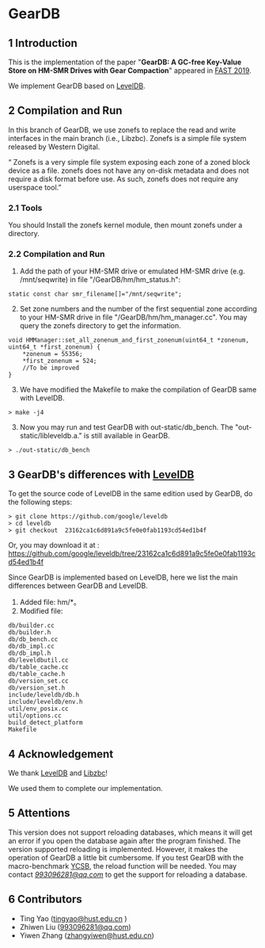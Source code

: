 # GearDB
## 1 Introduction
This is the implementation of the paper "**GearDB: A GC-free Key-Value Store on HM-SMR Drives with Gear Compaction**" appeared in [FAST 2019](https://www.usenix.org/conference/fast19).

We implement GearDB based on [LevelDB](https://github.com/google/leveldb).




## 2 Compilation and Run
In this branch of GearDB, we use zonefs to replace the read and write interfaces in the main branch (i.e., Libzbc). Zonefs is a simple file system released by Western Digital.


“ Zonefs is a very simple file system exposing each zone of a zoned block device as a file. zonefs does not have any on-disk metadata and does not require a disk format before use. As such, zonefs does not require any userspace tool.”



### 2.1 Tools
You should Install the zonefs kernel module, then mount zonefs under a directory.


### 2.2 Compilation and Run 

1. Add the path of your HM-SMR drive or emulated HM-SMR drive (e.g. /mnt/seqwrite) in file "/GearDB/hm/hm_status.h":
```
static const char smr_filename[]="/mnt/seqwrite";
```
2. Set zone numbers and the number of the first sequential  zone according to your HM-SMR drive in file "/GearDB/hm/hm_manager.cc".  You may query the zonefs directory to get the information.
```
void HMManager::set_all_zonenum_and_first_zonenum(uint64_t *zonenum, uint64_t *first_zonenum) {
    *zonenum = 55356;
    *first_zonenum = 524;
    //To be improved
}
```
3. We have modified the Makefile to make the compilation of GearDB same with LevelDB. 

```
> make -j4
```
3. Now you may run and test GearDB with out-static/db_bench. The "out-static/libleveldb.a." is still available in GearDB.
```
> ./out-static/db_bench
```
## 3 GearDB's differences with [LevelDB](https://github.com/google/leveldb)
To get the source code of LevelDB in the same edition used by GearDB,  do the following steps:

```
> git clone https://github.com/google/leveldb
> cd leveldb
> git checkout  23162ca1c6d891a9c5fe0e0fab1193cd54ed1b4f
```
Or, you may download it at : <https://github.com/google/leveldb/tree/23162ca1c6d891a9c5fe0e0fab1193cd54ed1b4f> 

Since GearDB is implemented based on LevelDB, here we list the main differences between GearDB and LevelDB.

1. Added file: hm/*。
2. Modified file:  

```
db/builder.cc
db/builder.h
db/db_bench.cc
db/db_impl.cc
db/db_impl.h
db/leveldbutil.cc
db/table_cache.cc
db/table_cache.h
db/version_set.cc
db/version_set.h
include/leveldb/db.h
include/leveldb/env.h
util/env_posix.cc
util/options.cc
build_detect_platform
Makefile
```
## 4 Acknowledgement
We thank [LevelDB](https://github.com/google/leveldb) and [Libzbc](https://github.com/hgst/libzbc)! 

We used them to complete our implementation.



## 5 Attentions
This version does not support reloading databases, which means it will get an error if you open the database again after the program finished. The version supported reloading is implemented. However, it makes the operation of GearDB a little bit cumbersome. If you test GearDB with the macro-benchmark [YCSB](https://github.com/brianfrankcooper/YCSB.git), the reload function will be needed. You may contact *993096281@qq.com* to get the support for reloading a database. 



## 6 Contributors
- Ting Yao ([tingyao@hust.edu.cn](mailto:tingyao@hust.edu.cn) )
- Zhiwen Liu (993096281@qq.com)
- Yiwen Zhang (zhangyiwen@hust.edu.cn)